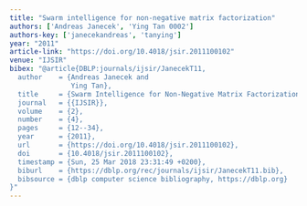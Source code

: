 ```yaml
---
title: "Swarm intelligence for non-negative matrix factorization"
authors: ['Andreas Janecek', 'Ying Tan 0002']
authors-key: ['janecekandreas', 'tanying']
year: "2011"
article-link: "https://doi.org/10.4018/jsir.2011100102"
venue: "IJSIR"
bibex: "@article{DBLP:journals/ijsir/JanecekT11,
  author    = {Andreas Janecek and
               Ying Tan},
  title     = {Swarm Intelligence for Non-Negative Matrix Factorization},
  journal   = {{IJSIR}},
  volume    = {2},
  number    = {4},
  pages     = {12--34},
  year      = {2011},
  url       = {https://doi.org/10.4018/jsir.2011100102},
  doi       = {10.4018/jsir.2011100102},
  timestamp = {Sun, 25 Mar 2018 23:31:49 +0200},
  biburl    = {https://dblp.org/rec/journals/ijsir/JanecekT11.bib},
  bibsource = {dblp computer science bibliography, https://dblp.org}
}"
---
```

